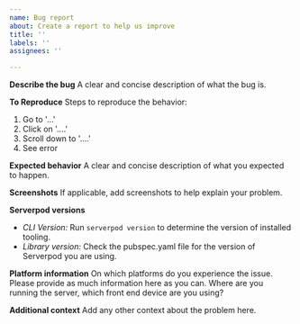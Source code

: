 ```yaml
---
name: Bug report
about: Create a report to help us improve
title: ''
labels: ''
assignees: ''

---
```


**Describe the bug**
A clear and concise description of what the bug is.

**To Reproduce**
Steps to reproduce the behavior:
1. Go to '...'
2. Click on '....'
3. Scroll down to '....'
4. See error

**Expected behavior**
A clear and concise description of what you expected to happen.

**Screenshots**
If applicable, add screenshots to help explain your problem.

**Serverpod versions**
 -  _CLI Version:_ Run `serverpod version` to determine the version of installed tooling.
 - _Library version:_ Check the pubspec.yaml file for the version of Serverpod you are using.

**Platform information**
On which platforms do you experience the issue. Please provide as much information here as you can. Where are you running the server, which front end device are you using?

**Additional context**
Add any other context about the problem here.
